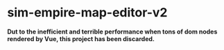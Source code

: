 # sim-empire-map-editor-v2

**Dut to the inefficient and terrible performance when tons of dom nodes rendered by Vue, this project has been discarded.**
